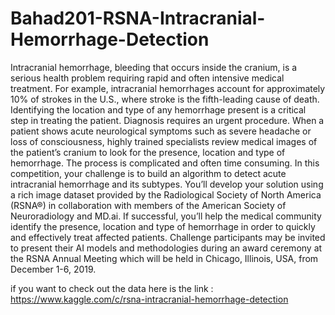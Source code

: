 # Bahad201-RSNA-Intracranial-Hemorrhage-Detection
Intracranial hemorrhage, bleeding that occurs inside the cranium, is a serious health problem requiring rapid and often intensive medical treatment. For example, intracranial hemorrhages account for approximately 10% of strokes in the U.S., where stroke is the fifth-leading cause of death. Identifying the location and type of any hemorrhage present is a critical step in treating the patient.  Diagnosis requires an urgent procedure. When a patient shows acute neurological symptoms such as severe headache or loss of consciousness, highly trained specialists review medical images of the patient’s cranium to look for the presence, location and type of hemorrhage. The process is complicated and often time consuming.  In this competition, your challenge is to build an algorithm to detect acute intracranial hemorrhage and its subtypes.  You’ll develop your solution using a rich image dataset provided by the Radiological Society of North America (RSNA®) in collaboration with members of the American Society of Neuroradiology and MD.ai.  If successful, you’ll help the medical community identify the presence, location and type of hemorrhage in order to quickly and effectively treat affected patients.  Challenge participants may be invited to present their AI models and methodologies during an award ceremony at the RSNA Annual Meeting which will be held in Chicago, Illinois, USA, from December 1-6, 2019.

if you want to check out the data here is the link : https://www.kaggle.com/c/rsna-intracranial-hemorrhage-detection
